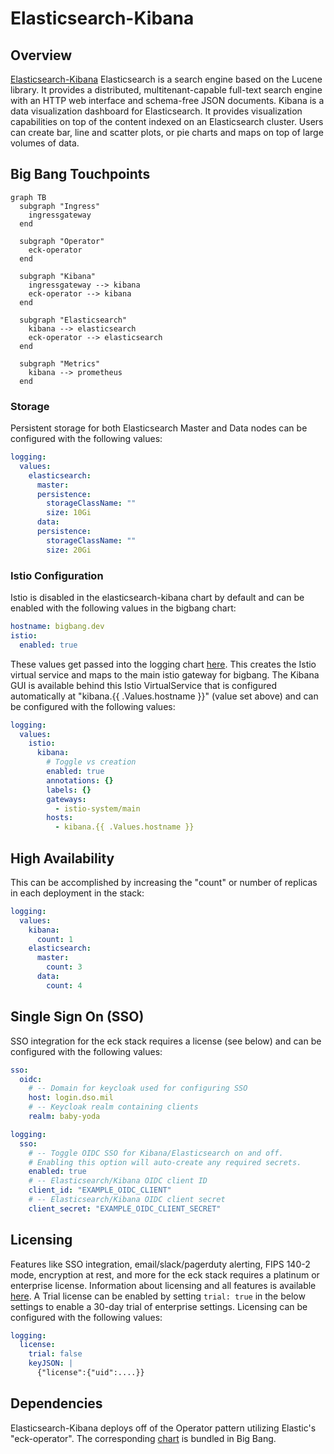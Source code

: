 # Elasticsearch-Kibana

## Overview

[Elasticsearch-Kibana](https://www.elastic.co/elastic-stack) Elasticsearch is a search engine based on the Lucene library. It provides a distributed, multitenant-capable full-text search engine with an HTTP web interface and schema-free JSON documents. Kibana is a data visualization dashboard for Elasticsearch. It provides visualization capabilities on top of the content indexed on an Elasticsearch cluster. Users can create bar, line and scatter plots, or pie charts and maps on top of large volumes of data.

## Big Bang Touchpoints

```mermaid
graph TB
  subgraph "Ingress"
    ingressgateway
  end

  subgraph "Operator"
    eck-operator
  end

  subgraph "Kibana"
    ingressgateway --> kibana
    eck-operator --> kibana
  end

  subgraph "Elasticsearch"
    kibana --> elasticsearch
    eck-operator --> elasticsearch
  end

  subgraph "Metrics"
    kibana --> prometheus
  end
```

### Storage

Persistent storage for both Elasticsearch Master and Data nodes can be configured with the following values:

```yaml
logging:
  values:
    elasticsearch:
      master:
      persistence:
        storageClassName: ""
        size: 10Gi
      data:
      persistence:
        storageClassName: ""
        size: 20Gi
```

### Istio Configuration

Istio is disabled in the elasticsearch-kibana chart by default and can be enabled with the following values in the bigbang chart:

```yaml
hostname: bigbang.dev
istio:
  enabled: true
```

These values get passed into the logging chart [here](https://repo1.dso.mil/platform-one/big-bang/bigbang/-/blob/master/chart/templates/logging/elasticsearch-kibana/values.yaml#L6). This creates the Istio virtual service and maps to the main istio gateway for bigbang. The Kibana GUI is available behind this Istio VirtualService that is configured automatically at "kibana.{{ .Values.hostname }}" (value set above) and can be configured with the following values:

```yaml
logging:
  values:
    istio:
      kibana:
        # Toggle vs creation
        enabled: true
        annotations: {}
        labels: {}
        gateways:
          - istio-system/main
        hosts:
          - kibana.{{ .Values.hostname }}
```

## High Availability

This can be accomplished by increasing the "count" or number of replicas in each deployment in the stack:

```yaml
logging:
  values:
    kibana:
      count: 1
    elasticsearch:
      master:
        count: 3
      data:
        count: 4
```

## Single Sign On (SSO)

SSO integration for the eck stack requires a license (see below) and can be configured with the following values:

```yaml
sso:
  oidc:
    # -- Domain for keycloak used for configuring SSO
    host: login.dso.mil
    # -- Keycloak realm containing clients
    realm: baby-yoda

logging:
  sso:
    # -- Toggle OIDC SSO for Kibana/Elasticsearch on and off.
    # Enabling this option will auto-create any required secrets.
    enabled: true
    # -- Elasticsearch/Kibana OIDC client ID
    client_id: "EXAMPLE_OIDC_CLIENT"
    # -- Elasticsearch/Kibana OIDC client secret
    client_secret: "EXAMPLE_OIDC_CLIENT_SECRET"
```

## Licensing

Features like SSO integration, email/slack/pagerduty alerting, FIPS 140-2 mode, encryption at rest, and more for the eck stack requires a platinum or enterprise license. Information about licensing and all features is available [here](https://www.elastic.co/pricing/). A Trial license can be enabled by setting `trial: true` in the below settings to enable a 30-day trial of enterprise settings.
Licensing can be configured with the following values:

```yaml
logging:
  license:
    trial: false
    keyJSON: |
      {"license":{"uid":....}}
```

## Dependencies

Elasticsearch-Kibana deploys off of the Operator pattern utilizing Elastic's "eck-operator". The corresponding [chart](https://repo1.dso.mil/platform-one/big-bang/apps/core/eck-operator/) is bundled in Big Bang.
